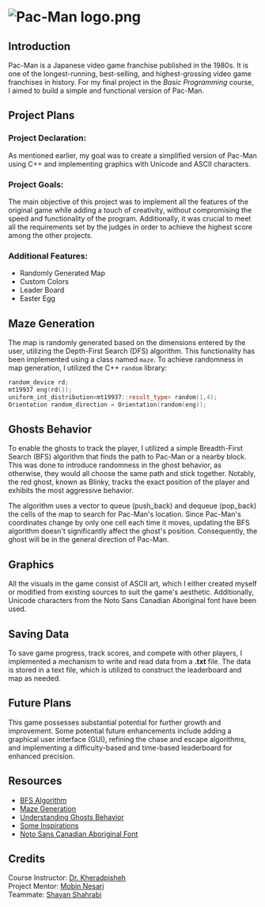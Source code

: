 # ![Pac-Man logo.png](https://upload.wikimedia.org/wikipedia/en/thumb/f/fc/Pac-Man_logo.png/250px-Pac-Man_logo.png)

## Introduction

Pac-Man is a Japanese video game franchise published in the 1980s. It is one of the longest-running, best-selling, and highest-grossing video game franchises in history. For my final project in the *Basic Programming* course, I aimed to build a simple and functional version of Pac-Man.

## Project Plans

### Project Declaration:

As mentioned earlier, my goal was to create a simplified version of Pac-Man using C++ and implementing graphics with Unicode and ASCII characters.

### Project Goals:

The main objective of this project was to implement all the features of the original game while adding a touch of creativity, without compromising the speed and functionality of the program. Additionally, it was crucial to meet all the requirements set by the judges in order to achieve the highest score among the other projects.

### Additional Features:

- Randomly Generated Map
- Custom Colors
- Leader Board
- Easter Egg

## Maze Generation

The map is randomly generated based on the dimensions entered by the user, utilizing the Depth-First Search (DFS) algorithm. This functionality has been implemented using a class named `maze`. To achieve randomness in map generation, I utilized the C++ `random` library:

```c++
random_device rd;
mt19937 eng(rd());
uniform_int_distribution<mt19937::result_type> random(1,4);
Orientation random_direction = Orientation(random(eng));
```

## Ghosts Behavior

To enable the ghosts to track the player, I utilized a simple Breadth-First Search (BFS) algorithm that finds the path to Pac-Man or a nearby block. This was done to introduce randomness in the ghost behavior, as otherwise, they would all choose the same path and stick together. Notably, the red ghost, known as Blinky, tracks the exact position of the player and exhibits the most aggressive behavior.

The algorithm uses a vector to queue (push_back) and dequeue (pop_back) the cells of the map to search for Pac-Man's location. Since Pac-Man's coordinates change by only one cell each time it moves, updating the BFS algorithm doesn't significantly affect the ghost's position. Consequently, the ghost will be in the general direction of Pac-Man.

## Graphics

All the visuals in the game consist of ASCII art, which I either created myself or modified from existing sources to suit the game's aesthetic. Additionally, Unicode characters from the Noto Sans Canadian Aboriginal font have been used.

## Saving Data

To save game progress, track scores, and compete with other players, I implemented a mechanism to write and read data from a **.txt** file. The data is stored in a text file, which is utilized to construct the leaderboard and map as needed.

## Future Plans

This game possesses substantial potential for further growth and improvement. Some potential future enhancements include adding a graphical user interface (GUI), refining the chase and escape algorithms, and implementing a difficulty-based and time-based leaderboard for enhanced precision.

## Resources

- [BFS Algorithm](https://www.youtube.com/watch?v=KiCBXu4P-2Y)
- [Maze Generation](https://www.youtube.com/watch?v=Y37-gB83HKE)
- [Understanding Ghosts Behavior](https://gameinternals.com/understanding-pac-man-ghost-behavior)
- [Some Inspirations](https://www.youtube.com/watch?v=vC0d1rDmPBs)
- [Noto Sans Canadian Aboriginal Font](https://fonts.google.com/noto/specimen/Noto+Sans+Canadian+Aboriginal)

## Credits

Course Instructor: [Dr. Kheradpisheh](https://www.linkedin.com/in/saeed-reza-kheradpisheh-7a0b18155/)  
Project Mentor: [Mobin Nesari](https://www.linkedin.com/in/mobin-nesari/)  
Teammate: [Shayan Shahrabi](https://www.linkedin.com/in/shayanshahrabi/)
